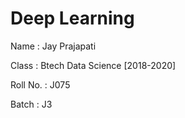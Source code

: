# Deep Learning

Name : Jay Prajapati

Class : Btech Data Science [2018-2020]

Roll No. : J075

Batch : J3
